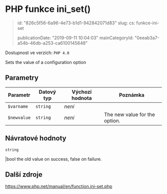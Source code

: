 PHP funkce ini_set()
====================

> id: "826c5f56-6a96-4e73-b1d1-942842071d83"
> slug:
> 	cs: funkce-ini-set
>
> publicationDate: "2019-09-11 10:04:03"
> mainCategoryId: "0eeab3a7-a54b-46db-a253-ca6100145648"

Dostupnost ve verzích: `PHP 4.0`

Sets the value of a configuration option


Parametry
--------------

| Parametr | Datový typ | Výchozí hodnota | Poznámka |
|-----|-----|-----|-----|
| `$varname` | `string` | *není* |  |
| `$newvalue` | `string` | *není* | The new value for the option. |


Návratové hodnoty
----------------

`string`

|bool the old value on success, false on failure.

Další zdroje
------------

https://www.php.net/manual/en/function.ini-set.php
